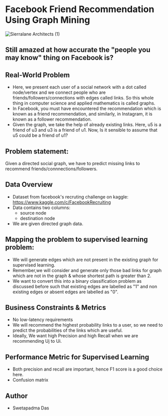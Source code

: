 # Facebook Friend Recommendation Using Graph Mining

![Sierralane Architects (1)](https://user-images.githubusercontent.com/71088477/125852290-3881d50b-763d-4be1-acef-4026c0b4158d.png)

## Still amazed at how accurate the "people you may know" thing on Facebook is?

## Real-World Problem
- Here, we present each user of a social network with a dot called node/vertex and we connect people who are friends/followers/connections with edges called links. So this whole thing in computer science and applied mathematics is called graphs.
- In Facebook, you must have encountered the recommendation which is known as a friend recommendation, and similarly, in Instagram, it is known as a follower recommendation.
- Given the graph, we take the help of already existing links. Here, u5 is a friend of u3 and u3 is a friend of u1. Now, Is it sensible to assume that u5 could be a friend of u1?

## Problem statement:
Given a directed social graph, we have to predict missing links to recommend friends/connnections/followers.

## Data Overview
- Dataset from facebook's recruting challenge on kaggle: https://www.kaggle.com/c/FacebookRecruiting
- Data contains two columns:
  - source node
  - destination node
- We are given directed graph data.

## Mapping the problem to supervised learning problem:
- We will generate edges which are not present in the existing graph for supervised learning.
- Remember,we will consider and generate only those bad links for graph which are not in the graph & whose shortest path is greater than 2.
- We want to convert this into a binary classification problem as discussed before such that existing edges are labelled as "1" and non existing edges or absent edges are labelled as "0".

## Business Constraints & Metrics
- No low-latency requirements
- We will recommend the highest probability links to a user, so we need to predict the probabilities of the links which are useful.
- Ideally, We want high Precision and high Recall when we are recommending Uj to Ui.

## Performance Metric for Supervised Learning
- Both precision and recall are important, hence F1 score is a good choice here.
- Confusion matrix

## Author
- Swetapadma Das
